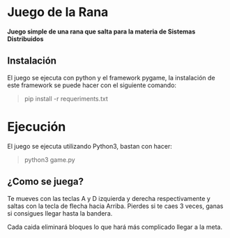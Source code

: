# Juego de la Rana
**Juego simple de una rana que salta para la materia de Sistemas Distribuidos**

## Instalación
El juego se ejecuta con python y el framework pygame, la instalación de este framework se puede hacer con el siguiente comando:
> pip install -r requeriments.txt

# Ejecución
El juego se ejecuta utilizando Python3, bastan con hacer:
> python3 game.py

## ¿Como se juega?
Te mueves con las teclas A y D izquierda y derecha respectivamente y saltas con la tecla de flecha hacia Arriba.
Pierdes si te caes 3 veces, ganas si consigues llegar hasta la bandera.

Cada caida eliminará bloques lo que hará más complicado llegar a la meta.
